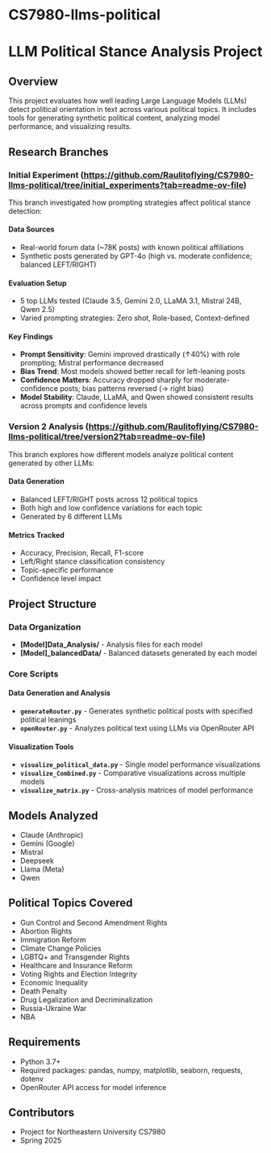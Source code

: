 # CS7980-llms-political

# LLM Political Stance Analysis Project

## Overview
This project evaluates how well leading Large Language Models (LLMs) detect political orientation in text across various political topics. It includes tools for generating synthetic political content, analyzing model performance, and visualizing results.

## Research Branches

### Initial Experiment (https://github.com/Raulitoflying/CS7980-llms-political/tree/initial_experiments?tab=readme-ov-file)
This branch investigated how prompting strategies affect political stance detection:

#### Data Sources
- Real-world forum data (~78K posts) with known political affiliations
- Synthetic posts generated by GPT-4o (high vs. moderate confidence; balanced LEFT/RIGHT)

#### Evaluation Setup
- 5 top LLMs tested (Claude 3.5, Gemini 2.0, LLaMA 3.1, Mistral 24B, Qwen 2.5)
- Varied prompting strategies: Zero shot, Role-based, Context-defined

#### Key Findings
- **Prompt Sensitivity**: Gemini improved drastically (↑40%) with role prompting; Mistral performance decreased
- **Bias Trend**: Most models showed better recall for left-leaning posts
- **Confidence Matters**: Accuracy dropped sharply for moderate-confidence posts; bias patterns reversed (→ right bias)
- **Model Stability**: Claude, LLaMA, and Qwen showed consistent results across prompts and confidence levels

### Version 2 Analysis (https://github.com/Raulitoflying/CS7980-llms-political/tree/version2?tab=readme-ov-file)
This branch explores how different models analyze political content generated by other LLMs:

#### Data Generation
- Balanced LEFT/RIGHT posts across 12 political topics
- Both high and low confidence variations for each topic
- Generated by 6 different LLMs

#### Metrics Tracked
- Accuracy, Precision, Recall, F1-score
- Left/Right stance classification consistency
- Topic-specific performance
- Confidence level impact

## Project Structure

### Data Organization
- **[Model]Data_Analysis/** - Analysis files for each model
- **[Model]_balancedData/** - Balanced datasets generated by each model

### Core Scripts

#### Data Generation and Analysis
- **`generateRouter.py`** - Generates synthetic political posts with specified political leanings
- **`openRouter.py`** - Analyzes political text using LLMs via OpenRouter API

#### Visualization Tools
- **`visualize_political_data.py`** - Single model performance visualizations
- **`visualize_Combined.py`** - Comparative visualizations across multiple models
- **`visualize_matrix.py`** - Cross-analysis matrices of model performance

## Models Analyzed
- Claude (Anthropic)
- Gemini (Google)
- Mistral
- Deepseek
- Llama (Meta)
- Qwen

## Political Topics Covered
- Gun Control and Second Amendment Rights
- Abortion Rights
- Immigration Reform
- Climate Change Policies
- LGBTQ+ and Transgender Rights
- Healthcare and Insurance Reform
- Voting Rights and Election Integrity
- Economic Inequality
- Death Penalty
- Drug Legalization and Decriminalization
- Russia-Ukraine War
- NBA

## Requirements
- Python 3.7+
- Required packages: pandas, numpy, matplotlib, seaborn, requests, dotenv
- OpenRouter API access for model inference

## Contributors
- Project for Northeastern University CS7980
- Spring 2025